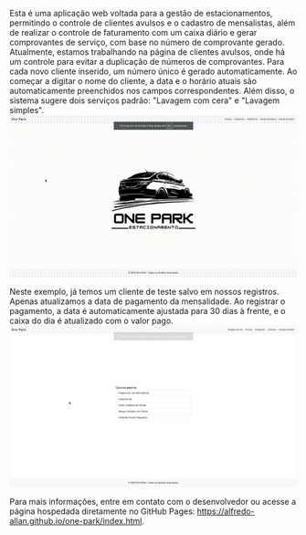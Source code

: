Esta é uma aplicação web voltada para a gestão de estacionamentos, permitindo o controle de clientes avulsos e o cadastro de mensalistas, além de realizar o controle de faturamento com um caixa diário e gerar comprovantes de serviço, com base no número de comprovante gerado. Atualmente, estamos trabalhando na página de clientes avulsos, onde há um controle para evitar a duplicação de números de comprovantes. Para cada novo cliente inserido, um número único é gerado automaticamente. Ao começar a digitar o nome do cliente, a data e o horário atuais são automaticamente preenchidos nos campos correspondentes. Além disso, o sistema sugere dois serviços padrão: "Lavagem com cera" e "Lavagem simples".
![Vídeo de demonstração](./media/output.gif)

Neste exemplo, já temos um cliente de teste salvo em nossos registros. Apenas atualizamos a data de pagamento da mensalidade. Ao registrar o pagamento, a data é automaticamente ajustada para 30 dias à frente, e o caixa do dia é atualizado com o valor pago.
![Vídeo de demonstração](./media/output-caixa-mensalidade.gif)

Para mais informações, entre em contato com o desenvolvedor ou acesse a página hospedada diretamente no GitHub Pages: https://alfredo-allan.github.io/one-park/index.html.
